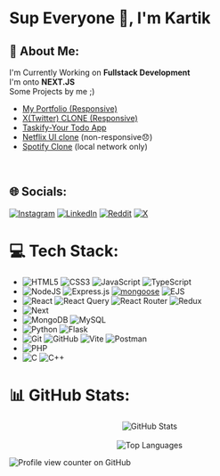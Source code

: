 <img src="https://d585tldpucybw.cloudfront.net/sfimages/default-source/blogs/templates/reactt2_1200x303.png?sfvrsn=3ddeaf3b_2" alt="" />
<h1>Sup Everyone 👋, I'm Kartik</h1>
<h2>💫 About Me: </h2>

I'm Currently Working on <strong>Fullstack Development</strong> <br>
I'm onto <strong>NEXT.JS</strong> <br>
Some Projects by me ;)
- [My Portfolio (Responsive)](https://portfolio-kartik-puce.vercel.app/)
- [X(Twitter) CLONE (Responsive)](https://x-clone-five-gules.vercel.app/)
- [Taskify-Your Todo App](https://taskify-todo-app-blush.vercel.app/)
- [Netflix UI clone](https://karzkc.github.io/Netflix-Ui-Clone/) (non-responsive😞)
- [Spotify Clone](https://karzkc.github.io/Spotify-Clone/) (local network only)
<!--Fragrantic Island: https://karzkc.github.io/Fragrantic-Island-/-->
<br>
 <!---<div align="center">
  <img src="https://media4.giphy.com/media/v1.Y2lkPTc5MGI3NjExcDh4bnJqdXd3Y2F5bWJ0M3U2ejJraHUzbGwxczBvOWFnYzNkdW40NyZlcD12MV9pbnRlcm5hbF9naWZfYnlfaWQmY3Q9Zw/91P04R5jGNGZZIDm0N/giphy.gif" alt="aizen-sama" height="220">
</div>--->

## 🌐 Socials:
[![Instagram](https://img.shields.io/badge/Instagram-%23E4405F.svg?logo=Instagram&logoColor=white)](https://www.instagram.com/kartikk_0803/) [![LinkedIn](https://img.shields.io/badge/LinkedIn-%230077B5.svg?logo=linkedin&logoColor=white)](https://www.linkedin.com/in/kartik-khiriya-483a81319/) [![Reddit](https://img.shields.io/badge/Reddit-%23FF4500.svg?logo=Reddit&logoColor=white)](https://reddit.com/user/Karzkc08) [![X](https://img.shields.io/badge/X-black.svg?logo=X&logoColor=white)](https://x.com/@karzkc0803) 

# 💻 Tech Stack:
<ul>
  <li>
    <img src="https://img.shields.io/badge/html5-%23E34F26.svg?style=flat&logo=html5&logoColor=white" alt="HTML5">
    <img src="https://img.shields.io/badge/css3-%231572B6.svg?style=flat&logo=css3&logoColor=white" alt="CSS3">
    <img src="https://img.shields.io/badge/javascript-%23323330.svg?style=flat&logo=javascript&logoColor=%23F7DF1E" alt="JavaScript">
   <img src="https://img.shields.io/badge/typescript-%23007ACC.svg?style=flat&amp;logo=typescript&amp;logoColor=white" alt="TypeScript">
  </li>
  <li>
    <img src="https://img.shields.io/badge/node.js-6DA55F?style=flat-square&logo=node.js&logoColor=white" alt="NodeJS">
    <img src="https://img.shields.io/badge/express.js-%23404d59.svg?style=flat-square&logo=express&logoColor=%2361DAFB" alt="Express.js">
    <a href='https://mongoosejs.com/docs/' target="_blank"><img alt='mongoose' src='https://img.shields.io/badge/Mongoose-100000?style=flat&logo=mongoose&logoColor=880000&labelColor=FFFFFF&color=880000'/></a>
    <img src="https://img.shields.io/badge/ejs-%23B4CA65.svg?style=flat&logo=ejs&logoColor=black" alt="EJS">
  </li>
  <li>
    <img src="https://img.shields.io/badge/react-%2320232a.svg?style=flat&logo=react&logoColor=%2361DAFB" alt="React">
    <img src="https://img.shields.io/badge/-React%20Query-FF4154?style=flat&logo=react%20query&logoColor=white" alt="React Query">
    <img src="https://img.shields.io/badge/React_Router-CA4245?style=flat&logo=react-router&logoColor=white" alt="React Router">
    <img src="https://img.shields.io/badge/redux-%23593d88.svg?style=flat&logo=redux&logoColor=white" alt="Redux">
  </li>
  <li>  
    <img src="https://img.shields.io/badge/Next-black?style=flat&logo=next.js&logoColor=white" alt="Next">
  </li>
  <li>
    <img src="https://img.shields.io/badge/MongoDB-%234ea94b.svg?style=flat&logo=mongodb&logoColor=white" alt="MongoDB">
    <img src="https://img.shields.io/badge/mysql-4479A1.svg?style=flat&logo=mysql&logoColor=white" alt="MySQL">
  </li>
  <li>
    <img src="https://img.shields.io/badge/python-3670A0?style=flat&logo=python&logoColor=ffdd54" alt="Python">
    <img src="https://img.shields.io/badge/flask-%23000.svg?style=flat&logo=flask&logoColor=white" alt="Flask">
  </li>
  <li>
    <img src="https://img.shields.io/badge/git-%23F05033.svg?style=flat&logo=git&logoColor=white" alt="Git">
    <img src="https://img.shields.io/badge/github-%23121011.svg?style=flat&logo=github&logoColor=white" alt="GitHub">
    <img src="https://img.shields.io/badge/vite-%23646CFF.svg?style=flat&logo=vite&logoColor=white" alt="Vite">
    <img src="https://img.shields.io/badge/Postman-FF6C37?style=flat-square&logo=postman&logoColor=white" alt="Postman">
  </li>
    <li>
    <img src="https://img.shields.io/badge/php-%23777BB4.svg?style=flat&logo=php&logoColor=white" alt="PHP">
   
  </li>
    <li>
    <img src="https://img.shields.io/badge/c-%2300599C.svg?style=flat&logo=c&logoColor=white" alt="C">
    <img src="https://img.shields.io/badge/c++-%2300599C.svg?style=flat&logo=c%2B%2B&logoColor=white" alt="C++">
  </li>
</ul>
<h1>📊 GitHub Stats:</h1>
<div align="center">
  <img src="https://github-readme-stats.vercel.app/api?username=Karzkc&theme=neon&hide_border=false&include_all_commits=true&count_private=true" alt="GitHub Stats"><br/><br/>
<!--   <img src="https://github-readme-streak-stats.herokuapp.com/?user=Karzkc&theme=neon&hide_border=false" alt="GitHub Streak Stats"><br/><br/> -->
  <img src="https://github-readme-stats-git-masterrstaa-rickstaa.vercel.app/api/top-langs/?username=Karzkc&theme=neon&hide_border=false&include_all_commits=true&count_private=true&layout=compact" alt="Top Languages">
</div>


![Profile view counter on GitHub](https://komarev.com/ghpvc/?username=Karzkc)








